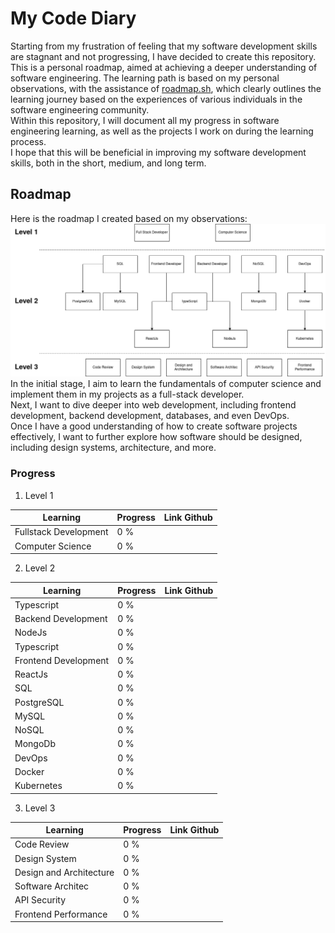 # My Code Diary

Starting from my frustration of feeling that my software development skills are stagnant and not progressing, I have decided to create this repository.
<br>
This is a personal roadmap, aimed at achieving a deeper understanding of software engineering. The learning path is based on my personal observations, with the assistance of <a href="https://www.roadmap.sh">roadmap.sh</a>, which clearly outlines the learning journey based on the experiences of various individuals in the software engineering community.
<br>
Within this repository, I will document all my progress in software engineering learning, as well as the projects I work on during the learning process.
<br>
I hope that this will be beneficial in improving my software development skills, both in the short, medium, and long term.

## Roadmap

Here is the roadmap I created based on my observations:
<img src="roadmap.png">
In the initial stage, I aim to learn the fundamentals of computer science and implement them in my projects as a full-stack developer.
<br>
Next, I want to dive deeper into web development, including frontend development, backend development, databases, and even DevOps.
<br>
Once I have a good understanding of how to create software projects effectively, I want to further explore how software should be designed, including design systems, architecture, and more.

### Progress

1. Level 1

| Learning              | Progress | Link Github |
| --------------------- | -------- | ----------- |
| Fullstack Development | 0 %      |             |
| Computer Science      | 0 %      |             |

2. Level 2

| Learning             | Progress | Link Github |
| -------------------- | -------- | ----------- |
| Typescript           | 0 %      |             |
| Backend Development  | 0 %      |             |
| NodeJs               | 0 %      |             |
| Typescript           | 0 %      |             |
| Frontend Development | 0 %      |             |
| ReactJs              | 0 %      |             |
| SQL                  | 0 %      |             |
| PostgreSQL           | 0 %      |             |
| MySQL                | 0 %      |             |
| NoSQL                | 0 %      |             |
| MongoDb              | 0 %      |             |
| DevOps               | 0 %      |             |
| Docker               | 0 %      |             |
| Kubernetes           | 0 %      |             |

3. Level 3

| Learning                | Progress | Link Github |
| ----------------------- | -------- | ----------- |
| Code Review             | 0 %      |             |
| Design System           | 0 %      |             |
| Design and Architecture | 0 %      |             |
| Software Architec       | 0 %      |             |
| API Security            | 0 %      |             |
| Frontend Performance    | 0 %      |             |
